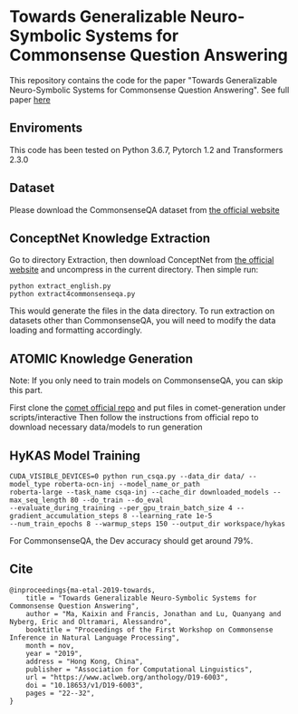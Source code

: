 # Towards Generalizable Neuro-Symbolic Systems for Commonsense Question Answering
This repository contains the code for the paper "Towards Generalizable Neuro-Symbolic Systems for Commonsense
Question Answering". See full paper [here](https://arxiv.org/abs/1910.14087)

## Enviroments
This code has been tested on Python 3.6.7, Pytorch 1.2 and Transformers 2.3.0 

## Dataset
Please download the CommonsenseQA dataset from [the official website](https://www.tau-nlp.org/commonsenseqa)

## ConceptNet Knowledge Extraction
Go to directory Extraction, then download ConceptNet from [the official website](https://github.com/commonsense/conceptnet5/wiki/Downloads) and uncompress in the current directory. 
Then simple run:
```
python extract_english.py 
python extract4commonsenseqa.py
```
This would generate the files in the data directory. 
To run extraction on datasets other than CommonsenseQA, you will need to modify the data loading and formatting accordingly. 

## ATOMIC Knowledge Generation 
Note: If you only need to train models on CommonsenseQA, you can skip this part. 

First clone the [comet official repo](https://github.com/atcbosselut/comet-commonsense) and put files in comet-generation under scripts/interactive 
Then follow the instructions from official repo to download necessary data/models to run generation

## HyKAS Model Training
```
CUDA_VISIBLE_DEVICES=0 python run_csqa.py --data_dir data/ --model_type roberta-ocn-inj --model_name_or_path 
roberta-large --task_name csqa-inj --cache_dir downloaded_models --max_seq_length 80 --do_train --do_eval 
--evaluate_during_training --per_gpu_train_batch_size 4 --gradient_accumulation_steps 8 --learning_rate 1e-5 
--num_train_epochs 8 --warmup_steps 150 --output_dir workspace/hykas
```
For CommonsenseQA, the Dev accuracy should get around 79%. 

## Cite 
```
@inproceedings{ma-etal-2019-towards,
    title = "Towards Generalizable Neuro-Symbolic Systems for Commonsense Question Answering",
    author = "Ma, Kaixin and Francis, Jonathan and Lu, Quanyang and Nyberg, Eric and Oltramari, Alessandro",
    booktitle = "Proceedings of the First Workshop on Commonsense Inference in Natural Language Processing",
    month = nov,
    year = "2019",
    address = "Hong Kong, China",
    publisher = "Association for Computational Linguistics",
    url = "https://www.aclweb.org/anthology/D19-6003",
    doi = "10.18653/v1/D19-6003",
    pages = "22--32",
}
```

